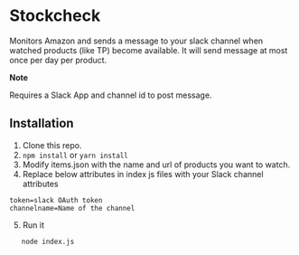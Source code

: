 # Stockcheck

Monitors Amazon and sends a message to your slack channel when watched products (like TP) become available. It will send message at most once per day per product.

**Note**

Requires a Slack App and channel id to post message.

## Installation

1. Clone this repo.
2. `npm install` or `yarn install`
3. Modify items.json with the name and url of products you want to watch.
4. Replace below attributes in index js files with your Slack channel  attributes

```
token=slack OAuth token
channelname=Name of the channel
```

5. Run it

```
   node index.js
```
